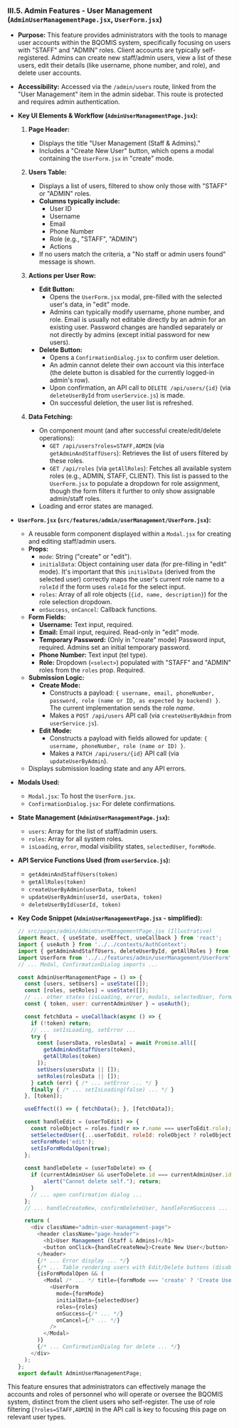 
### III.5. Admin Features - User Management (`AdminUserManagementPage.jsx`, `UserForm.jsx`)

*   **Purpose:** This feature provides administrators with the tools to manage user accounts within the BQOMIS system, specifically focusing on users with "STAFF" and "ADMIN" roles. Client accounts are typically self-registered. Admins can create new staff/admin users, view a list of these users, edit their details (like username, phone number, and role), and delete user accounts.
*   **Accessibility:** Accessed via the `/admin/users` route, linked from the "User Management" item in the admin sidebar. This route is protected and requires admin authentication.

*   **Key UI Elements & Workflow (`AdminUserManagementPage.jsx`):**

    1.  **Page Header:**
        *   Displays the title "User Management (Staff & Admins)."
        *   Includes a "Create New User" button, which opens a modal containing the `UserForm.jsx` in "create" mode.

    2.  **Users Table:**
        *   Displays a list of users, filtered to show only those with "STAFF" or "ADMIN" roles.
        *   **Columns typically include:**
            *   User ID
            *   Username
            *   Email
            *   Phone Number
            *   Role (e.g., "STAFF", "ADMIN")
            *   Actions
        *   If no users match the criteria, a "No staff or admin users found" message is shown.

    3.  **Actions per User Row:**
        *   **Edit Button:**
            *   Opens the `UserForm.jsx` modal, pre-filled with the selected user's data, in "edit" mode.
            *   Admins can typically modify username, phone number, and role. Email is usually not editable directly by an admin for an existing user. Password changes are handled separately or not directly by admins (except initial password for new users).
        *   **Delete Button:**
            *   Opens a `ConfirmationDialog.jsx` to confirm user deletion.
            *   An admin cannot delete their own account via this interface (the delete button is disabled for the currently logged-in admin's row).
            *   Upon confirmation, an API call to `DELETE /api/users/{id}` (via `deleteUserById` from `userService.js`) is made.
            *   On successful deletion, the user list is refreshed.

    4.  **Data Fetching:**
        *   On component mount (and after successful create/edit/delete operations):
            *   `GET /api/users?roles=STAFF,ADMIN` (via `getAdminAndStaffUsers`): Retrieves the list of users filtered by these roles.
            *   `GET /api/roles` (via `getAllRoles`): Fetches all available system roles (e.g., ADMIN, STAFF, CLIENT). This list is passed to the `UserForm.jsx` to populate a dropdown for role assignment, though the form filters it further to only show assignable admin/staff roles.
        *   Loading and error states are managed.

*   **`UserForm.jsx` (`src/features/admin/userManagement/UserForm.jsx`):**
    *   A reusable form component displayed within a `Modal.jsx` for creating and editing staff/admin users.
    *   **Props:**
        *   `mode`: String ("create" or "edit").
        *   `initialData`: Object containing user data (for pre-filling in "edit" mode). It's important that this `initialData` (derived from the selected user) correctly maps the user's current role name to a `roleId` if the form uses `roleId` for the select input.
        *   `roles`: Array of all role objects (`{id, name, description}`) for the role selection dropdown.
        *   `onSuccess`, `onCancel`: Callback functions.
    *   **Form Fields:**
        *   **Username:** Text input, required.
        *   **Email:** Email input, required. Read-only in "edit" mode.
        *   **Temporary Password:** (Only in "create" mode) Password input, required. Admins set an initial temporary password.
        *   **Phone Number:** Text input (tel type).
        *   **Role:** Dropdown (`<select>`) populated with "STAFF" and "ADMIN" roles from the `roles` prop. Required.
    *   **Submission Logic:**
        *   **Create Mode:**
            *   Constructs a payload: `{ username, email, phoneNumber, password, role (name or ID, as expected by backend) }`. The current implementation sends the role *name*.
            *   Makes a `POST /api/users` API call (via `createUserByAdmin` from `userService.js`).
        *   **Edit Mode:**
            *   Constructs a payload with fields allowed for update: `{ username, phoneNumber, role (name or ID) }`.
            *   Makes a `PATCH /api/users/{id}` API call (via `updateUserByAdmin`).
    *   Displays submission loading state and any API errors.

*   **Modals Used:**
    *   `Modal.jsx`: To host the `UserForm.jsx`.
    *   `ConfirmationDialog.jsx`: For delete confirmations.

*   **State Management (`AdminUserManagementPage.jsx`):**
    *   `users`: Array for the list of staff/admin users.
    *   `roles`: Array for all system roles.
    *   `isLoading`, `error`, modal visibility states, `selectedUser`, `formMode`.

*   **API Service Functions Used (from `userService.js`):**
    *   `getAdminAndStaffUsers(token)`
    *   `getAllRoles(token)`
    *   `createUserByAdmin(userData, token)`
    *   `updateUserByAdmin(userId, userData, token)`
    *   `deleteUserById(userId, token)`

*   **Key Code Snippet (`AdminUserManagementPage.jsx` - simplified):**
    ```javascript
    // src/pages/admin/AdminUserManagementPage.jsx (Illustrative)
    import React, { useState, useEffect, useCallback } from 'react';
    import { useAuth } from '../../contexts/AuthContext';
    import { getAdminAndStaffUsers, deleteUserById, getAllRoles } from '../../api/userService';
    import UserForm from '../../features/admin/userManagement/UserForm';
    // ... Modal, ConfirmationDialog imports ...

    const AdminUserManagementPage = () => {
      const [users, setUsers] = useState([]);
      const [roles, setRoles] = useState([]);
      // ... other states (isLoading, error, modals, selectedUser, formMode) ...
      const { token, user: currentAdminUser } = useAuth();

      const fetchData = useCallback(async () => {
        if (!token) return;
        // ... setIsLoading, setError ...
        try {
          const [usersData, rolesData] = await Promise.all([
            getAdminAndStaffUsers(token),
            getAllRoles(token)
          ]);
          setUsers(usersData || []);
          setRoles(rolesData || []);
        } catch (err) { /* ... setError ... */ }
        finally { /* ... setIsLoading(false) ... */ }
      }, [token]);

      useEffect(() => { fetchData(); }, [fetchData]);

      const handleEdit = (userToEdit) => {
        const roleObject = roles.find(r => r.name === userToEdit.role);
        setSelectedUser({...userToEdit, roleId: roleObject ? roleObject.id : '' });
        setFormMode('edit');
        setIsFormModalOpen(true);
      };
      
      const handleDelete = (userToDelete) => {
        if (currentAdminUser && userToDelete.id === currentAdminUser.id) {
            alert("Cannot delete self."); return;
        }
        // ... open confirmation dialog ...
      };
      // ... handleCreateNew, confirmDeleteUser, handleFormSuccess ...

      return (
        <div className="admin-user-management-page">
          <header className="page-header">
            <h1>User Management (Staff & Admins)</h1>
            <button onClick={handleCreateNew}>Create New User</button>
          </header>
          {/* ... Error display ... */}
          {/* ... Table rendering users with Edit/Delete buttons (disable delete for self) ... */}
          {isFormModalOpen && (
            <Modal /* ... */ title={formMode === 'create' ? 'Create User' : 'Edit User'}>
              <UserForm
                mode={formMode}
                initialData={selectedUser}
                roles={roles}
                onSuccess={/* ... */}
                onCancel={/* ... */}
              />
            </Modal>
          )}
          {/* ... ConfirmationDialog for delete ... */}
        </div>
      );
    };
    export default AdminUserManagementPage;
    ```

This feature ensures that administrators can effectively manage the accounts and roles of personnel who will operate or oversee the BQOMIS system, distinct from the client users who self-register. The use of role filtering (`?roles=STAFF,ADMIN`) in the API call is key to focusing this page on relevant user types.